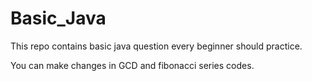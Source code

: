 # Basic_Java
This repo contains basic java question every beginner should practice.

You can make changes in GCD and fibonacci series codes.
